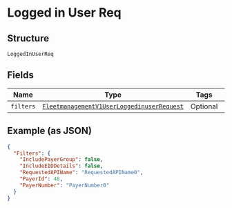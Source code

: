 
# Logged in User Req

## Structure

`LoggedInUserReq`

## Fields

| Name | Type | Tags | Description |
|  --- | --- | --- | --- |
| `filters` | [`FleetmanagementV1UserLoggedinuserRequest`](../../doc/models/fleetmanagement-v1-user-loggedinuser-request.md) | Optional | - |

## Example (as JSON)

```json
{
  "Filters": {
    "IncludePayerGroup": false,
    "IncludeEIDDetails": false,
    "RequestedAPIName": "RequestedAPIName0",
    "PayerId": 48,
    "PayerNumber": "PayerNumber0"
  }
}
```


